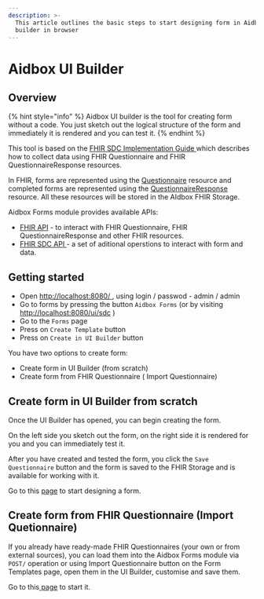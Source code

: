 ```yaml
---
description: >-
  This article outlines the basic steps to start designing form in Aidbox UI
  builder in browser
---
```


# Aidbox UI Builder

## Overview

{% hint style="info" %}
Aidbox UI builder is the tool for creating form without a code. You just sketch out the logical structure of the form and immediately it is rendered and you can test it.
{% endhint %}

This tool is based on the [FHIR SDC Implementation Guide ](https://build.fhir.org/ig/HL7/sdc/index.html)which describes how to collect data using FHIR Questionnaire and FHIR QuestionnaireResponse resources.

In FHIR, forms are represented using the [Questionnaire](http://hl7.org/fhir/R4/questionnaire.html) resource and completed forms are represented using the [QuestionnaireResponse](http://hl7.org/fhir/R4/questionnaireresponse.html) resource. All these resources will be stored in the AIdbox FHIR Storage.

Aidbox Forms module provides available APIs:

* [FHIR API](broken-reference) - to interact with FHIR Questionnaire, FHIR QuestionnaireResponse and other FHIR resources.
* [FHIR SDC API ](../../../reference/aidbox-forms/fhir-sdc-api.md)- a set of aditional operstions to interact with form and data.

## Getting started

* Open [http://localhost:8080/ ](http://localhost:8080/), using login / passwod - admin / admin
* Go to forms by pressing the button `Aidbox Forms` (or by visiting [http://localhost:8080/ui/sdc](http://localhost:8080/ui/sdc) )
* Go to the `Forms` page
* Press on `Create Template` button
* Press on `Create in UI Builder` button

You have two options to create form:

* Create form in UI Builder (from scratch)
* Create form from FHIR Questionnaire ( Import Questionnaire)

## Create form in UI Builder from scratch

Once the UI Builder has opened, you can begin creating the form.

On the left side you sketch out the form, on the right side it is rendered for you and you can immediately test it.

After you have created and tested the form, you click the `Save Questionnaire` button and the form is saved to the FHIR Storage and is available for working with it.

Go to this [page](form-creation/) to start designing a form.

## Create form from FHIR Questionnaire (Import Quetionnaire)

If you already have ready-made FHIR Questionnaires (your own or from external sources), you can load them into the Aidbox Forms module via `POST/` operation or using Import Questionnaire button on the Form Templates page, open them in the UI Builder, customise and save them.

Go to this[ page](import-fhir-questionnaire.md) to start it.
